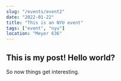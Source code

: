 ```yaml
---
slug: "/events/event2"
date: "2022-01-22"
title: "This is an NYU event"
tags: ["event", "nyu"]
location: "Meyer 636"
---
```

## This is my post! Hello world?
So now things get interesting.